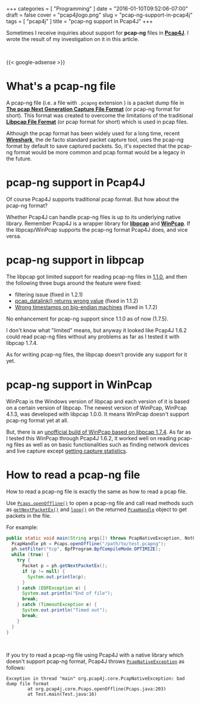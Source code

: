 +++
categories = [ "Programming" ]
date = "2016-01-10T09:52:06-07:00"
draft = false
cover = "pcap4jlogo.png"
slug = "pcap-ng-support-in-pcap4j"
tags = [ "pcap4j" ]
title = "pcap-ng support in Pcap4J"
+++

Sometimes I receive inquiries about support for __pcap-ng__ files in [__Pcap4J__](https://github.com/kaitoy/pcap4j).
I wrote the result of my investigation on it in this article.

<br>

{{< google-adsense >}}

# What's a pcap-ng file
A pcap-ng file (i.e. a file with `.pcapng` extension ) is a packet dump file in [__The pcap Next Generation Capture File Format__](https://github.com/pcapng/pcapng) (or pcap-ng format for short).
This format was created to overcome the limitations of the traditional [__Libpcap File Format__](https://wiki.wireshark.org/Development/LibpcapFileFormat) (or pcap format for short) which is used in pcap files.

Although the pcap format has been widely used for a long time, recent [__Wireshark__](https://www.wireshark.org/), the de facto standard packet capture tool, uses the pcap-ng format by default to save captured packets.
So, it's expected that the pcap-ng format would be more common and pcap format would be a legacy in the future.

# pcap-ng support in Pcap4J
Of course Pcap4J supports traditional pcap format.
But how about the pcap-ng format?

Whether Pcap4J can handle pcap-ng files is up to its underlying native library.
Remember Pcap4J is a wrapper library for [__libpcap__](http://www.tcpdump.org/) and [__WinPcap__](http://www.winpcap.org/).
If the libpcap/WinPcap supports the pcap-ng format Pcap4J does, and vice versa.

# pcap-ng support in libpcap
The libpcap got limited support for reading pcap-ng files in [1.1.0](https://github.com/the-tcpdump-group/libpcap/blob/libpcap-1.1/CHANGES), and then the following three bugs around the feature were fixed:

* filtering issue (fixed in 1.2.1)
* [pcap_datalink() returns wrong value](https://github.com/the-tcpdump-group/libpcap/issues/139) (fixed in 1.1.2)
* [Wrong timestamps on big-endian machines](https://github.com/the-tcpdump-group/libpcap/issues/349) (fixed in 1.7.2)

No enhancement for pcap-ng support since 1.1.0 as of now (1.7.5).

I don't know what "limited" means, but anyway it looked like Pcap4J 1.6.2 could read pcap-ng files without any problems as far as I tested it with libpcap 1.7.4.

As for writing pcap-ng files, the libpcap doesn't provide any support for it yet.

# pcap-ng support in WinPcap
WinPcap is the Windows version of libpcap and each version of it is based on a certain version of libpcap.
The newest version of WinPcap, WinPcap 4.1.3, was developed with libpcap 1.0.0.
It means WinPcap doesn't support pcap-ng format yet at all.

But, there is an [unofficial build of WinPcap based on libpcap 1.7.4](http://sourceforge.net/projects/winpcap413-176/).
As far as I tested this WinPcap through Pcap4J 1.6.2, it worked well on reading pcap-ng files as well as on basic functionalities such as finding network devices and live capture except [getting capture statistics](https://github.com/kaitoy/pcap4j/issues/52).

# How to read a pcap-ng file
How to read a pcap-ng file is exactly the same as how to read a pcap file.

Use [`Pcaps.openOffline()`](http://kaitoy.github.io/pcap4j/javadoc/latest/en/org/pcap4j/core/Pcaps.html#openOffline%28java.lang.String%29) to open a pcap-ng file and call read methods such as [`getNextPacketEx()`](http://kaitoy.github.io/pcap4j/javadoc/latest/en/org/pcap4j/core/PcapHandle.html#getNextPacketEx%28%29) and [`loop()`](http://kaitoy.github.io/pcap4j/javadoc/latest/en/org/pcap4j/core/PcapHandle.html#loop%28int,%20org.pcap4j.core.PacketListener%29) on the returned [`PcapHandle`](http://kaitoy.github.io/pcap4j/javadoc/latest/en/org/pcap4j/core/PcapHandle.html) object to get packets in the file.

For example:

```java
public static void main(String args[]) throws PcapNativeException, NotOpenException {
  PcapHandle ph = Pcaps.openOffline("/path/to/test.pcapng");
  ph.setFilter("tcp", BpfProgram.BpfCompileMode.OPTIMIZE);
  while (true) {
    try {
      Packet p = ph.getNextPacketEx();
      if (p != null) {
        System.out.println(p);
      }
    } catch (EOFException e) {
      System.out.println("End of file");
      break;
    } catch (TimeoutException e) {
      System.out.println("Timed out");
      break;
    }
  }
}
```

<br>

If you try to read a pcap-ng file using Pcap4J with a native library which doesn't support pcap-ng format, Pcap4J throws [`PcapNativeException`](http://kaitoy.github.io/pcap4j/javadoc/latest/en/org/pcap4j/core/PcapNativeException.html) as follows:

```plain
Exception in thread "main" org.pcap4j.core.PcapNativeException: bad dump file format
        at org.pcap4j.core.Pcaps.openOffline(Pcaps.java:203)
        at Test.main(Test.java:16)
```
